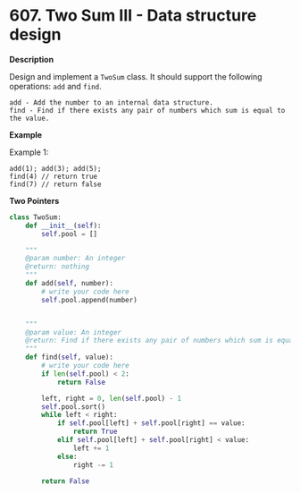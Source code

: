# 607. Two Sum III - Data structure design

**Description**

Design and implement a `TwoSum` class. It should support the following operations: `add` and `find`.

```
add - Add the number to an internal data structure.
find - Find if there exists any pair of numbers which sum is equal to the value.
```

**Example**

Example 1:

```
add(1); add(3); add(5);
find(4) // return true
find(7) // return false
```

**Two Pointers**

```python
class TwoSum:
    def __init__(self):
        self.pool = []

    """
    @param number: An integer
    @return: nothing
    """
    def add(self, number):
        # write your code here
        self.pool.append(number)


    """
    @param value: An integer
    @return: Find if there exists any pair of numbers which sum is equal to the value.
    """
    def find(self, value):
        # write your code here
        if len(self.pool) < 2:
            return False

        left, right = 0, len(self.pool) - 1
        self.pool.sort()
        while left < right:
            if self.pool[left] + self.pool[right] == value:
                return True
            elif self.pool[left] + self.pool[right] < value:
                left += 1
            else:
                right -= 1

        return False
```
